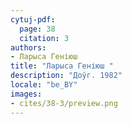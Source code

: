 ```yaml
---
cytuj-pdf:
  page: 38
  citation: 3
authors:
- Ларыса Геніюш 
title: "Ларыса Геніюш "
description: "Доўг. 1982"
locale: "be_BY"
images:
- cites/38-3/preview.png
---
```

